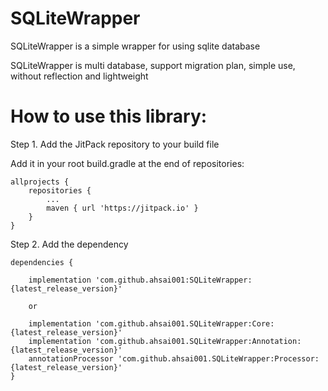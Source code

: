 # SQLiteWrapper
SQLiteWrapper is a simple wrapper for using sqlite database

SQLiteWrapper is multi database, support migration plan, simple use, without reflection and lightweight
    
    
# How to use this library:

Step 1. Add the JitPack repository to your build file

Add it in your root build.gradle at the end of repositories:

	allprojects {
		repositories {
			...
			maven { url 'https://jitpack.io' }
		}
	}

Step 2. Add the dependency

	dependencies {
	
		implementation 'com.github.ahsai001:SQLiteWrapper:{latest_release_version}'
		
		or 
		
		implementation 'com.github.ahsai001.SQLiteWrapper:Core:{latest_release_version}'
    	implementation 'com.github.ahsai001.SQLiteWrapper:Annotation:{latest_release_version}'
    	annotationProcessor 'com.github.ahsai001.SQLiteWrapper:Processor:{latest_release_version}'
	}
